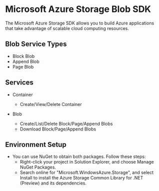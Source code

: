 ﻿# Microsoft Azure Storage Blob SDK

The Microsoft Azure Storage SDK allows you to build Azure applications that take advantage of scalable cloud computing resources.

## Blob Service Types

- Block Blob
- Append Blob
- Page Blob

## Services

- Container
    - Create/View/Delete Container
    
- Blob
    - Create/List/Delete Block/Page/Append Blobs
    - Download Block/Page/Append Blobs
    
## Environment Setup

- You can use NuGet to obtain both packages. Follow these steps:
  - Right-click your project in Solution Explorer, and choose Manage NuGet Packages.
  - Search online for "Microsoft.WindowsAzure.Storage", and select Install to install the Azure Storage Common Library for .NET (Preview) and its dependencies.
